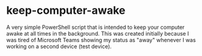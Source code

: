 # keep-computer-awake
A very simple PowerShell script that is intended to keep your computer awake at all times in the background. This was created initially because I was tired of Microsoft Teams showing my status as "away" whenever I was working on a second device (test device).
